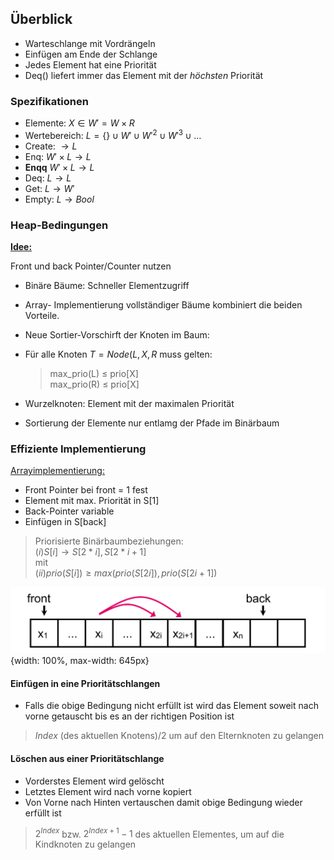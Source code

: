 
## Überblick

- Warteschlange mit Vordrängeln
- Einfügen am Ende der Schlange 
- Jedes Element hat eine Priorität
- Deq() liefert immer das Element mit der *höchsten* Priorität


### Spezifikationen

- Elemente: $X \in W' = W \times R$
- Wertebereich: $L = \{\} \cup W' \cup W'^2 \cup W'^3 \cup \ldots$
- Create: $\rightarrow L$
- Enq: $W' \times L \rightarrow L$
- **Enqq** $W' \times L \rightarrow L$
- Deq: $L \rightarrow L$   
- Get: $L \rightarrow W'$
- Empty: $L \rightarrow Bool$



### Heap-Bedingungen

**<u>Idee:</u>**

 Front und back Pointer/Counter nutzen 
- Binäre Bäume: Schneller Elementzugriff
- Array- Implementierung vollständiger Bäume kombiniert die beiden Vorteile.


- Neue Sortier-Vorschirft der Knoten im Baum: 
- Für alle Knoten $T = Node(L,X,R$ muss gelten: 
    
    
    > max_prio(L) $\leq$ prio[X] <br>
     max_prio(R) $\leq$ prio[X]

- Wurzelknoten: Element mit der maximalen Priorität
- Sortierung der Elemente nur entlamg der Pfade im Binärbaum

### Effiziente Implementierung

<u>Arrayimplementierung:</u>

- Front Pointer bei front = 1 fest
- Element mit max. Priorität in S[1]
- Back-Pointer variable 
- Einfügen in S[back]

> Priorisierte Binärbaumbeziehungen: <br>
$(i) S[i] \rightarrow S[2*i], S[2*i+1]$ <br>
mit <br>
$(ii) prio(S[i]) \geq max(prio(S[2i]), prio(S[2i+1])$

![Array-Implemetierung](/assets/images/Prioritaetsschlangen.png){width: 100%, max-width: 645px}
    
#### Einfügen in eine Prioritätschlangen
- Falls die obige Bedingung nicht erfüllt ist wird das Element soweit nach vorne getauscht bis es an der richtigen Position ist

>  $Index$ (des aktuellen Knotens)$/2$ um auf den Elternknoten zu gelangen

#### Löschen aus einer Prioritätschlange

- Vorderstes Element wird gelöscht
- Letztes Element wird nach vorne kopiert
- Von Vorne nach Hinten vertauschen damit obige Bedingung wieder erfüllt ist

> $2^{Index}$ bzw. $2^{Index+1} -1$ des aktuellen Elementes, um auf die Kindknoten zu gelangen


